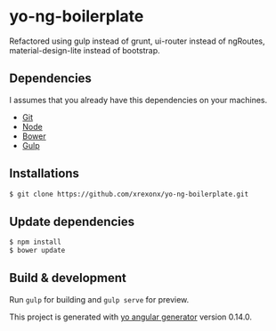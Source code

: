 # yo-ng-boilerplate

Refactored using gulp instead of grunt, ui-router instead of ngRoutes, material-design-lite instead of bootstrap.


## Dependencies
I assumes that you already have this dependencies on your machines.

  * [Git](https://git-scm.com/)
  * [Node](http://nodejs.org)
  * [Bower](http://bower.io)
  * [Gulp](http://gulpjs.com)

## Installations

```sh
$ git clone https://github.com/xrexonx/yo-ng-boilerplate.git
```

## Update dependencies

```sh
$ npm install
$ bower update
```

## Build & development

Run `gulp` for building and `gulp serve` for preview.

This project is generated with [yo angular generator](https://github.com/yeoman/generator-angular)
version 0.14.0.